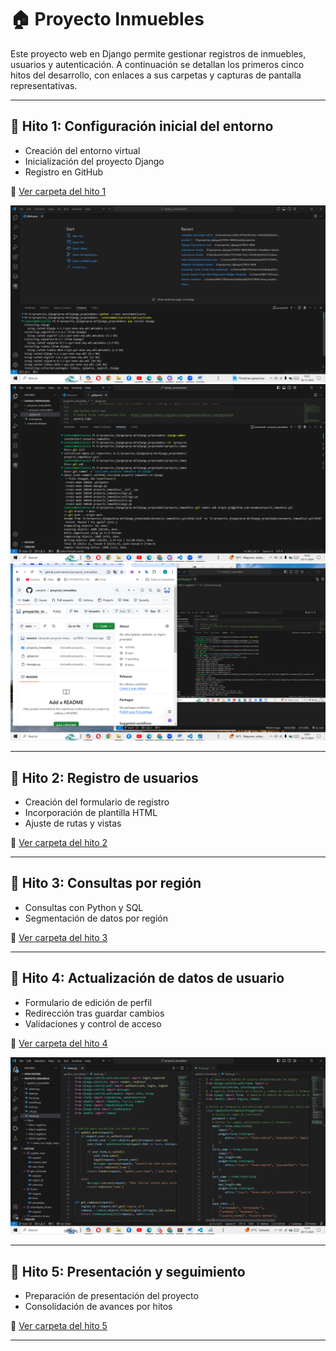 # 🏠 Proyecto Inmuebles

Este proyecto web en Django permite gestionar registros de inmuebles, usuarios y autenticación. A continuación se detallan los primeros cinco hitos del desarrollo, con enlaces a sus carpetas y capturas de pantalla representativas.

---

## 🔹 Hito 1: Configuración inicial del entorno

- Creación del entorno virtual
- Inicialización del proyecto Django
- Registro en GitHub

📂 [Ver carpeta del hito 1](./hitos/hito1-registros)

![Entorno virtual](./hitos/hito1-registros/1-entorno_virtual.png)
![Creación del proyecto](./hitos/hito1-registros/2-proyecto.png)
![Sincronización con GitHub](./hitos/hito1-registros/3-github.png)

---

## 🔹 Hito 2: Registro de usuarios

- Creación del formulario de registro
- Incorporación de plantilla HTML
- Ajuste de rutas y vistas

📂 [Ver carpeta del hito 2](./hitos/hito2-registros)



---

## 🔹 Hito 3: Consultas por región

- Consultas con Python y SQL
- Segmentación de datos por región

📂 [Ver carpeta del hito 3](./hitos/hito3-registros)



---

## 🔹 Hito 4: Actualización de datos de usuario

- Formulario de edición de perfil
- Redirección tras guardar cambios
- Validaciones y control de acceso

📂 [Ver carpeta del hito 4](./hitos/hito4-registros)


![Vista y formulario](./hitos/hito4-registros/6-updateUserForm_views_forms.png)


---

## 🔹 Hito 5: Presentación y seguimiento

- Preparación de presentación del proyecto
- Consolidación de avances por hitos

📂 [Ver carpeta del hito 5](./hitos/hito5-registro)



---
